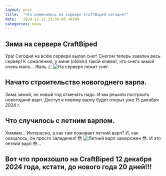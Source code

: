 ```yaml
---
layout: post
title:  "Что изменилось на сервере CraftBiped сегодня?"
date:   2024-12-12 23:36:00 +0300
categories: news
---
```

## Зима на сервере CraftBiped
Ура! Сегодня на всём сервере выпал снег! Снегом теперь завален весь сервер!
К сожалению, у меня (oldniki) такой климат, что снега зимой очень мало...
Жаль :(.
<img src="/blog/images/zima-prishla.png" style="max-width: 85%; 
height: auto;" alt="На сервере лежит снег.">

## Начато строительство новогоднего варпа.
Зима зимой, но новый год отмечать надо. И мы решили построить новогодний варп.
Доступ к новому варпу будет открыт уже 15 декабря 2024 г.

## Что случилось с летним варпом.
Хмммм... Интересно, а как там поживает летний варп? 
И, как оказалось, он просто заледенел! 😳
<img src="/blog/images/warp-leto-is-iced.png" style="max-width: 85%; 
height: auto;" alt="Летний варп заморожен 😳.">
И это летний варп 😳...

## Вот что произошло на CraftBiped 12 декабря 2024 года, кстати, до нового года 20 дней!!!
